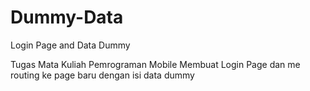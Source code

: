# Dummy-Data
Login Page and Data Dummy

Tugas Mata Kuliah Pemrograman Mobile 
Membuat Login Page dan me routing ke page baru dengan isi data dummy 
